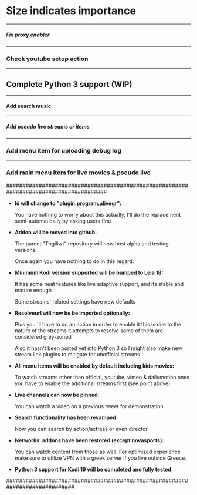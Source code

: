 # Size indicates importance

---

##### Fix proxy enabler

---

### Check youtube setup action

---

## Complete Python 3 support (WIP)

---

#### Add search music

---

##### Add pseudo live streams or items

---

### Add menu item for uploading debug log

---

### Add main menu item for live movies & pseudo live


#######################################################################################

- **Id will change to "plugin.program.alivegr":**

    You have nothing to worry about this actually, I'll do the replacement semi-automatically by asking users first
  
- **Addon will be moved into github:**

    The parent "Thgiliwt" repository will now host alpha and testing versions.
    
    Once again you have nothing to do in this regard.

- **Minimum Kodi version supported will be bumped to Leia 18:**

    It has some neat features like live adaptive support, and its stable and mature enough

    Some streams' related settings have new defaults

- **Resolveurl will now be be imported optionally:**

    Plus you 'll have to do an action in order to enable it this is due to the nature of the streams it attempts to resolve some of them are considered grey-zoned

    Also it hasn't been ported yet into Python 3 so I might also make new stream link plugins to mitigate for unofficial streams

- **All menu items will be enabled by default including kids movies:**

    To watch streams other than official, youtube, vimeo & dailymotion ones you have to enable the additional streams first (see point above)

- **Live channels can now be pinned**:

    You can watch a video on a previous tweet for demonstration

- **Search functionality has been revamped:** 

    Now you can search by action/actress or even director
  
- **Networks' addons have been restored (except novasports):**

    You can watch content from those as well. For optimized experience make sure to utilize VPN with a greek server if you live outside Greece.
  
- **Python 3 support for Kodi 19 will be completed and fully tested**

#############################################################################
